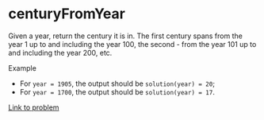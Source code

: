 # centuryFromYear

Given a year, return the century it is in. The first century spans from the year 1 up to and including the year 100, the second - from the year 101 up to and including the year 200, etc.

Example

* For `year = 1905`, the output should be `solution(year) = 20`;
* For `year = 1700`, the output should be `solution(year) = 17`.

[Link to problem](https://app.codesignal.com/arcade/intro/level-1/egbueTZRRL5Mm4TXN)